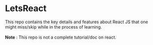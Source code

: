 # LetsReact
This repo contains the key details and features about React JS that one might miss/skip while in the process of learning. <br/> <br/>
**Note** : This repo is not a complete tutorial/doc on react.
